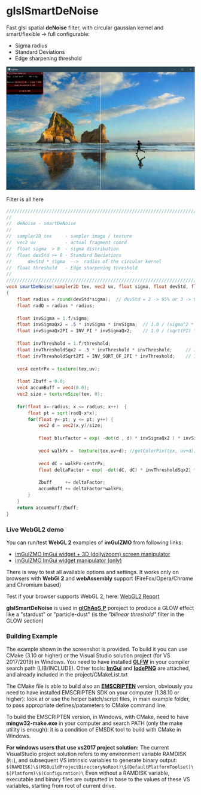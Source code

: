 # glslSmartDeNoise

Fast glsl spatial **deNoise** filter, with circular gaussian kernel and smart/flexible -> full configurable:

- Sigma radius
- Standard Deviations
- Edge sharpening threshold

[![](https://raw.githubusercontent.com/BrutPitt/glslSmartDeNoise/master/sShot.jpg)](https://youtu.be/_R7akPh64XU)

Filter is all here
``` glsl
///////////////////////////////////////////////////////////////////////////////
//
//  deNoise - smartDeNoise
//
//  sampler2D tex     - sampler image / texture
//  vec2 uv           - actual fragment coord
//  float sigma  > 0  - sigma distribution
//  float devStd >= 0 - Standard Deviations 
//      devStd * sigma  -->  radius of the circular kernel
//  float threshold   - Edge sharpening threshold 
//
///////////////////////////////////////////////////////////////////////////////
vec4 smartDeNoise(sampler2D tex, vec2 uv, float sigma, float devStd, float threshold)
{
    float radius = round(devStd*sigma);  // devStd = 2 -> 95% or 3 -> 99.7%
    float radQ = radius * radius;
    
    float invSigma = 1.f/sigma;
    float invSigmaQx2 = .5 * invSigma * invSigma;  // 1.0 / (sigma^2 * 2.0)
    float invSigmaQx2PI = INV_PI * invSigmaQx2;    // 1.0 / (sqrt(PI) * sigma)
    
    float invThreshold = 1.f/threshold;
    float invThresholdSqx2 = .5 * invThreshold * invThreshold;     // 1.0 / (sigma^2 * 2.0)
    float invThresholdSqrt2PI = INV_SQRT_OF_2PI * invThreshold;    // 1.0 / (sqrt(2*PI) * sigma)
    
    vec4 centrPx = texture(tex,uv); 
    
    float Zbuff = 0.0;
    vec4 accumBuff = vec4(0.0);
    vec2 size = textureSize(tex, 0);
    
    for(float x=-radius; x <= radius; x++)	{
        float pt = sqrt(radQ-x*x);
        for(float y=-pt; y <= pt; y++) {
            vec2 d = vec2(x,y)/size;

            float blurFactor = exp( -dot(d , d) * invSigmaQx2 ) * invSigmaQx2;
            
            vec4 walkPx =  texture(tex,uv+d); //getColorPix(tex, uv+d);

            vec4 dC = walkPx-centrPx;
            float deltaFactor = exp( -dot(dC, dC) * invThresholdSqx2) * invThresholdSqrt2PI * blurFactor;
                                 
            Zbuff     += deltaFactor;
            accumBuff += deltaFactor*walkPx;
        }
    }
    return accumBuff/Zbuff;
}

```

### Live WebGL2 demo

You can run/test **WebGL 2** examples of **imGuIZMO** from following links:
- [imGuIZMO ImGui widget + 3D (dolly/zoom) screen manipulator](https://www.michelemorrone.eu/emsExamples/qjSetScreen.html)
- [imGuIZMO ImGui widget manipulator (only)](https://www.michelemorrone.eu/emsExamples/qjSetWidget.html)


There is way to test all available options and settings.
It works only on browsers with **WebGl 2** and **webAssembly** support (FireFox/Opera/Chrome and Chromium based)

Test if your browser supports WebGL 2, here: [WebGL2 Report](http://webglreport.com/?v=2)

**glslSmartDeNoise** is used in **[glChAoS.P](https://github.com/BrutPitt/glChAoS.P)** poroject to produce a GLOW effect like a "stardust" or "particle-dust" (is the *"bilinear threshold"* filter in the GLOW section)


### Building Example

The example shown in the screenshot is provided.
To build it you can use CMake (3.10 or higher) or the Visual Studio solution project (for VS 2017/2019) in Windows.
You need to have installed [**GLFW**](https://www.glfw.org/) in your compiler search path (LIB/INCLUDE).
Other tools: [**ImGui**](https://github.com/ocornut/imgui) and [**lodePNG**](https://github.com/lvandeve/lodepng) are attached, and already included in the project/CMakeList.txt

The CMake file is able to build also an [**EMSCRIPTEN**](https://kripken.github.io/emscripten-site/index.html) version, obviously you need to have installed EMSCRIPTEN SDK on your computer (1.38.10 or higher): look at or use the helper batch/script files, in main example folder, to pass appropriate defines/patameters to CMake command line.

To build the EMSCRIPTEN version, in Windows, with CMake, need to have **mingw32-make.exe** in your computer and search PATH (only the make utility is enough): it is a condition of EMSDK tool to build with CMake in Windows.


**For windows users that use vs2017 project solution:**
The current VisualStudio project solution refers to my environment variable RAMDISK (`R:`), and subsequent VS intrinsic variables to generate binary output:
`$(RAMDISK)\$(MSBuildProjectDirectoryNoRoot)\$(DefaultPlatformToolset)\$(Platform)\$(Configuration)\` 
Even without a RAMDISK variable, executable and binary files are outputted in base to the values of these VS variables, starting from root of current drive.

